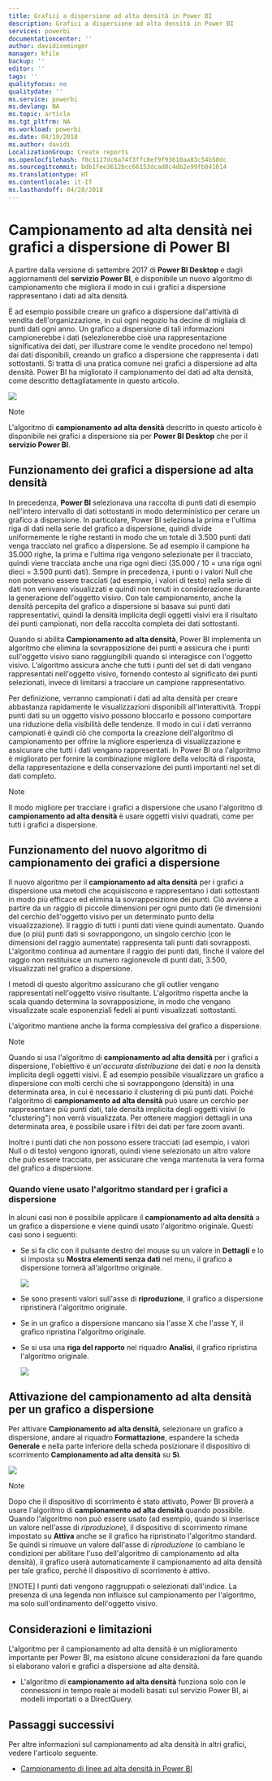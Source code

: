 ```yaml
---
title: Grafici a dispersione ad alta densità in Power BI
description: Grafici a dispersione ad alta densità in Power BI
services: powerbi
documentationcenter: ''
author: davidiseminger
manager: kfile
backup: ''
editor: ''
tags: ''
qualityfocus: no
qualitydate: ''
ms.service: powerbi
ms.devlang: NA
ms.topic: article
ms.tgt_pltfrm: NA
ms.workload: powerbi
ms.date: 04/19/2018
ms.author: davidi
LocalizationGroup: Create reports
ms.openlocfilehash: f0c1117dc6a74f3ffc8ef9f93610aa83c54b50dc
ms.sourcegitcommit: bdb1fee3612bcc66153dcad8c4db2e99fb041014
ms.translationtype: HT
ms.contentlocale: it-IT
ms.lasthandoff: 04/28/2018
---
```

# <a name="high-density-sampling-in-power-bi-scatter-charts"></a>Campionamento ad alta densità nei grafici a dispersione di Power BI
A partire dalla versione di settembre 2017 di **Power BI Desktop** e dagli aggiornamenti del **servizio Power BI**, è disponibile un nuovo algoritmo di campionamento che migliora il modo in cui i grafici a dispersione rappresentano i dati ad alta densità.

È ad esempio possibile creare un grafico a dispersione dall'attività di vendita dell'organizzazione, in cui ogni negozio ha decine di migliaia di punti dati ogni anno. Un grafico a dispersione di tali informazioni campionerebbe i dati (selezionerebbe cioè una rappresentazione significativa dei dati, per illustrare come le vendite procedono nel tempo) dai dati disponibili, creando un grafico a dispersione che rappresenta i dati sottostanti. Si tratta di una pratica comune nei grafici a dispersione ad alta densità. Power BI ha migliorato il campionamento dei dati ad alta densità, come descritto dettagliatamente in questo articolo.

![](media/desktop-high-density-scatter-charts/high-density-scatter-charts_01.png)

> [!NOTE]
> L'algoritmo di **campionamento ad alta densità** descritto in questo articolo è disponibile nei grafici a dispersione sia per **Power BI Desktop** che per il **servizio Power BI**.
> 
> 

## <a name="how-high-density-scatter-charts-work"></a>Funzionamento dei grafici a dispersione ad alta densità
In precedenza, **Power BI** selezionava una raccolta di punti dati di esempio nell'intero intervallo di dati sottostanti in modo deterministico per cerare un grafico a dispersione. In particolare, Power BI seleziona la prima e l'ultima riga di dati nella serie del grafico a dispersione, quindi divide uniformemente le righe restanti in modo che un totale di 3.500 punti dati venga tracciato nel grafico a dispersione. Se ad esempio il campione ha 35.000 righe, la prima e l'ultima riga vengono selezionate per il tracciato, quindi viene tracciata anche una riga ogni dieci (35.000 / 10 = una riga ogni dieci = 3.500 punti dati). Sempre in precedenza, i punti o i valori Null che non potevano essere tracciati (ad esempio, i valori di testo) nella serie di dati non venivano visualizzati e quindi non tenuti in considerazione durante la generazione dell'oggetto visivo. Con tale campionamento, anche la densità percepita del grafico a dispersione si basava sui punti dati rappresentativi, quindi la densità implicita degli oggetti visivi era il risultato dei punti campionati, non della raccolta completa dei dati sottostanti.

Quando si abilita **Campionamento ad alta densità**, Power BI implementa un algoritmo che elimina la sovrapposizione dei punti e assicura che i punti sull'oggetto visivo siano raggiungibili quando si interagisce con l'oggetto visivo. L'algoritmo assicura anche che tutti i punti del set di dati vengano rappresentati nell'oggetto visivo, fornendo contesto al significato dei punti selezionati, invece di limitarsi a tracciare un campione rappresentativo.

Per definizione, verranno campionati i dati ad alta densità per creare abbastanza rapidamente le visualizzazioni disponibili all'interattività. Troppi punti dati su un oggetto visivo possono bloccarlo e possono comportare una riduzione della visibilità delle tendenze. Il modo in cui i dati verranno campionati è quindi ciò che comporta la creazione dell'algoritmo di campionamento per offrire la migliore esperienza di visualizzazione e assicurare che tutti i dati vengano rappresentati. In Power BI ora l'algoritmo è migliorato per fornire la combinazione migliore della velocità di risposta, della rappresentazione e della conservazione dei punti importanti nel set di dati completo.

> [!NOTE]
> Il modo migliore per tracciare i grafici a dispersione che usano l'algoritmo di **campionamento ad alta densità** è usare oggetti visivi quadrati, come per tutti i grafici a dispersione.
> 
> 

## <a name="how-the-new-scatter-chart-sampling-algorithm-works"></a>Funzionamento del nuovo algoritmo di campionamento dei grafici a dispersione
Il nuovo algoritmo per il **campionamento ad alta densità** per i grafici a dispersione usa metodi che acquisiscono e rappresentano i dati sottostanti in modo più efficace ed elimina la sovrapposizione dei punti. Ciò avviene a partire da un raggio di piccole dimensioni per ogni punto dati (le dimensioni del cerchio dell'oggetto visivo per un determinato punto della visualizzazione). Il raggio di tutti i punti dati viene quindi aumentato. Quando due (o più) punti dati si sovrappongono, un singolo cerchio (con le dimensioni del raggio aumentate) rappresenta tali punti dati sovrapposti. L'algoritmo continua ad aumentare il raggio dei punti dati, finché il valore del raggio non restituisce un numero ragionevole di punti dati, 3.500, visualizzati nel grafico a dispersione.

I metodi di questo algoritmo assicurano che gli outlier vengano rappresentati nell'oggetto visivo risultante. L'algoritmo rispetta anche la scala quando determina la sovrapposizione, in modo che vengano visualizzate scale esponenziali fedeli ai punti visualizzati sottostanti.

L'algoritmo mantiene anche la forma complessiva del grafico a dispersione.

> [!NOTE]
> Quando si usa l'algoritmo di **campionamento ad alta densità** per i grafici a dispersione, l'obiettivo è un'*accurata distribuzione* dei dati e *non* la densità implicita degli oggetti visivi. È ad esempio possibile visualizzare un grafico a dispersione con molti cerchi che si sovrappongono (densità) in una determinata area, in cui è necessario il clustering di più punti dati. Poiché l'algoritmo di **campionamento ad alta densità** può usare un cerchio per rappresentare più punti dati, tale densità implicita degli oggetti visivi (o "clustering") non verrà visualizzata. Per ottenere maggiori dettagli in una determinata area, è possibile usare i filtri dei dati per fare zoom avanti.
> 
> 

Inoltre i punti dati che non possono essere tracciati (ad esempio, i valori Null o di testo) vengono ignorati, quindi viene selezionato un altro valore che può essere tracciato, per assicurare che venga mantenuta la vera forma del grafico a dispersione.

### <a name="when-the-standard-algorithm-for-scatter-charts-is-used"></a>Quando viene usato l'algoritmo standard per i grafici a dispersione
In alcuni casi non è possibile applicare il **campionamento ad alta densità** a un grafico a dispersione e viene quindi usato l'algoritmo originale. Questi casi sono i seguenti:

* Se si fa clic con il pulsante destro del mouse su un valore in **Dettagli** e lo si imposta su **Mostra elementi senza dati** nel menu, il grafico a dispersione tornerà all'algoritmo originale.
  
  ![](media/desktop-high-density-scatter-charts/high-density-scatter-charts_02.png)
* Se sono presenti valori sull'asse di **riproduzione**, il grafico a dispersione ripristinerà l'algoritmo originale.
* Se in un grafico a dispersione mancano sia l'asse X che l'asse Y, il grafico ripristina l'algoritmo originale.
* Se si usa una **riga del rapporto** nel riquadro **Analisi**, il grafico ripristina l'algoritmo originale.
  
  ![](media/desktop-high-density-scatter-charts/high-density-scatter-charts_03.png)

## <a name="how-to-turn-on-high-density-sampling-for-a-scatter-chart"></a>Attivazione del campionamento ad alta densità per un grafico a dispersione
Per attivare **Campionamento ad alta densità**, selezionare un grafico a dispersione, andare al riquadro **Formattazione**, espandere la scheda **Generale** e nella parte inferiore della scheda posizionare il dispositivo di scorrimento **Campionamento ad alta densità** su **Sì**.

![](media/desktop-high-density-scatter-charts/high-density-scatter-charts_04.png)

> [!NOTE]
> Dopo che il dispositivo di scorrimento è stato attivato, Power BI proverà a usare l'algoritmo di **campionamento ad alta densità** quando possibile. Quando l'algoritmo non può essere usato (ad esempio, quando si inserisce un valore nell'asse di *riproduzione*), il dispositivo di scorrimento rimane impostato su **Attiva** anche se il grafico ha ripristinato l'algoritmo standard. Se quindi si rimuove un valore dall'asse di *riproduzione* (o cambiano le condizioni per abilitare l'uso dell'algoritmo di campionamento ad alta densità), il grafico userà automaticamente il campionamento ad alta densità per tale grafico, perché il dispositivo di scorrimento è attivo.
> 
> [!NOTE]
> I punti dati vengono raggruppati o selezionati dall'indice. La presenza di una legenda non influisce sul campionamento per l'algoritmo, ma solo sull'ordinamento dell'oggetto visivo.
> 
> 

## <a name="considerations-and-limitations"></a>Considerazioni e limitazioni
L'algoritmo per il campionamento ad alta densità è un miglioramento importante per Power BI, ma esistono alcune considerazioni da fare quando si elaborano valori e grafici a dispersione ad alta densità.

* L'algoritmo di **campionamento ad alta densità** funziona solo con le connessioni in tempo reale ai modelli basati sul servizio Power BI, ai modelli importati o a DirectQuery.

## <a name="next-steps"></a>Passaggi successivi
Per altre informazioni sul campionamento ad alta densità in altri grafici, vedere l'articolo seguente.

* [Campionamento di linee ad alta densità in Power BI](desktop-high-density-sampling.md)

